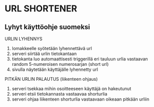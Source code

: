 # URL SHORTENER

## Lyhyt käyttöohje suomeksi

URLIN LYHENNYS
1) lomakkeelle syötetään lyhennettävä url
2) serveri siirtää urlin tietokantaan
3) tietokanta luo automaattisesti triggerillä eri tauluun urlia vastaavan random 5-numeroisen numerosarjan (short url)
4) sivulla näytetään käyttäjälle lyhennetty url

PITKÄN URLIN PALAUTUS (liikenteen ohjaus)
1) serveri tsekkaa mihin osoitteeseen käyttäjä on hakeutunut
2) serveri etsii tietokannasta vastaavaa shorturlia
3) serveri ohjaa liikenteen shorturlia vastaavaan oikeaan pitkään urliin
